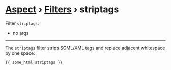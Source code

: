 [Aspect](./../../readme.md) › [Filters](./../filters.md) › striptags
==================

<!-- {% raw %} -->

Filter `striptags`:
* no args

---

The `striptags` filter strips SGML/XML tags and replace adjacent whitespace by one space:

```twig
{{ some_html|striptags }}
```

<!-- {% endraw %} -->